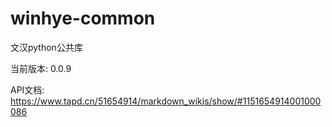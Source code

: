 # winhye-common

文汉python公共库

当前版本: 0.0.9

API文档: https://www.tapd.cn/51654914/markdown_wikis/show/#1151654914001000086
